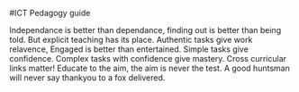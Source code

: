 #ICT Pedagogy guide

Independance is better than dependance,
finding out is better than being told.
But explicit teaching has its place. 
Authentic tasks give work relavence,
Engaged is better than entertained.
Simple tasks give confidence.
Complex tasks with confidence give mastery.
Cross curricular links matter!
Educate to the aim, 
the aim is never the test.
A good huntsman will never say thankyou to a fox delivered.
